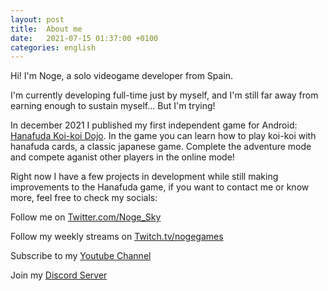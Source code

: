 ```yaml
---
layout: post
title:  About me
date:   2021-07-15 01:37:00 +0100
categories: english
---
```


Hi! I'm Noge, a solo videogame developer from Spain.

I'm currently developing full-time just by myself, and I'm still far away from earning enough to sustain myself... But I'm trying!

In december 2021 I published my first independent game for Android: [Hanafuda Koi-koi Dojo](https://play.google.com/store/apps/details?id=com.Noge.HanafudaKoikoi). In the game you can learn how to play koi-koi with hanafuda cards, a classic japanese game. Complete the adventure mode and compete aganist other players in the online mode!

Right now I have a few projects in development while still making improvements to the Hanafuda game, if you want to contact me or know more, feel free to check my socials:

Follow me on [Twitter.com/Noge_Sky](https://twitter.com/Noge_Sky)

Follow my weekly streams on [Twitch.tv/nogegames](https://www.twitch.tv/nogegames)

Subscribe to my [Youtube Channel](https://www.youtube.com/channel/UCGZNJxZ_s1ONgvCER7TAGLA)

Join my [Discord Server](https://discord.gg/s9Gs8P7xd3)


